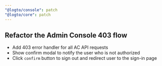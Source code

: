 ```yaml
---
"@logto/console": patch
"@logto/core": patch
---
```


## Refactor the Admin Console 403 flow

- Add 403 error handler for all AC API requests
- Show confirm modal to notify the user who is not authorized
- Click `confirm` button to sign out and redirect user to the sign-in page
